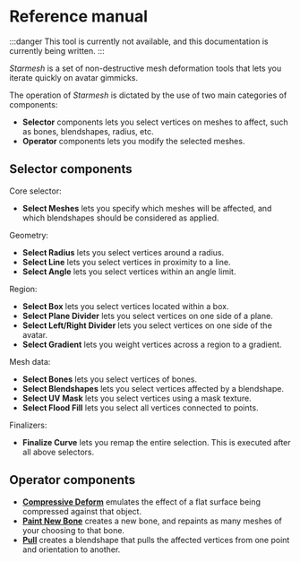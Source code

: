 ﻿---
unlisted: true
sidebar_position: 1
---
# Reference manual

:::danger
This tool is currently not available, and this documentation is currently being written.
:::

*Starmesh* is a set of non-destructive mesh deformation tools that lets you iterate quickly
on avatar gimmicks.

The operation of *Starmesh* is dictated by the use of two main categories of components:
- **Selector** components lets you select vertices on meshes to affect, such as bones, blendshapes, radius, etc.
- **Operator** components lets you modify the selected meshes.

## Selector components

Core selector:
- **Select Meshes** lets you specify which meshes will be affected, and which blendshapes should be considered as applied.

Geometry:
- **Select Radius** lets you select vertices around a radius.
- **Select Line** lets you select vertices in proximity to a line.
- **Select Angle** lets you select vertices within an angle limit.

Region:
- **Select Box** lets you select vertices located within a box.
- **Select Plane Divider** lets you select vertices on one side of a plane.
- **Select Left/Right Divider** lets you select vertices on one side of the avatar.
- **Select Gradient** lets you weight vertices across a region to a gradient.

Mesh data:
- **Select Bones** lets you select vertices of bones.
- **Select Blendshapes** lets you select vertices affected by a blendshape.
- **Select UV Mask** lets you select vertices using a mask texture.
- **Select Flood Fill** lets you select all vertices connected to points.

Finalizers:
- **Finalize Curve** lets you remap the entire selection. This is executed after all above selectors.

## Operator components
- **[Compressive Deform](./operators/compressive-deform)** emulates the effect of a flat surface being compressed against that object.
- **[Paint New Bone](./operators/paint-new-bone)** creates a new bone, and repaints as many meshes of your choosing to that bone.
- **[Pull](./operators/pull)** creates a blendshape that pulls the affected vertices from one point and orientation to another.
